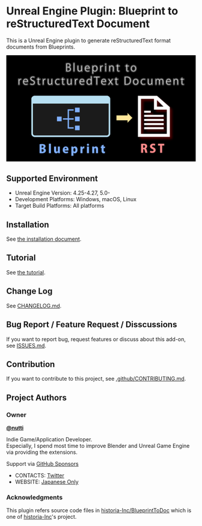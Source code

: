 # Unreal Engine Plugin: Blueprint to reStructuredText Document

This is a Unreal Engine plugin to generate reStructuredText format documents
from Blueprints.

![Thumbnail](docs/images/thumbnail.png)

## Supported Environment

* Unreal Engine Version: 4.25-4.27, 5.0-
* Development Platforms: Windows, macOS, Linux
* Target Build Platforms: All platforms

## Installation

See [the installation document](docs/installation.md).

## Tutorial

See [the tutorial](docs/tutorial.md).

## Change Log

See [CHANGELOG.md](CHANGELOG.md).

## Bug Report / Feature Request / Disscussions

If you want to report bug, request features or discuss about this add-on,
see [ISSUES.md](ISSUES.md).

## Contribution

If you want to contribute to this project, see [.github/CONTRIBUTING.md](.github/CONTRIBUTING.md).

## Project Authors

### Owner

[**@nutti**](https://github.com/nutti)

Indie Game/Application Developer.  
Especially, I spend most time to improve Blender and Unreal Game Engine via
providing the extensions.

Support via [GitHub Sponsors](https://github.com/sponsors/nutti)

* CONTACTS: [Twitter](https://twitter.com/nutti__)
* WEBSITE: [Japanese Only](https://colorful-pico.net/)

### Acknowledgments

This plugin refers source code files in [historia-Inc/BlueprintToDoc](https://github.com/historia-Inc/BlueprintToDoc)
which is one of [historia-Inc](https://historia.co.jp/)'s project.
